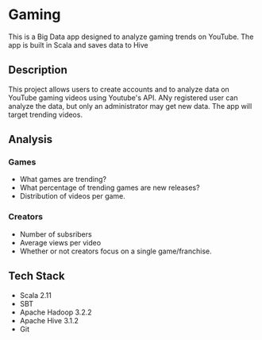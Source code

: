 # Gaming

This is a Big Data app designed to analyze gaming trends on YouTube. The app is built in Scala and saves data to Hive

## Description
This project allows users to create accounts and to analyze data on YouTube gaming videos using Youtube's API. ANy registered user can analyze the data, but only an administrator may get new data. The app will target trending videos.

## Analysis

### Games
- What games are trending?
- What percentage of trending games are new releases?
- Distribution of videos per game.

### Creators
- Number of subsribers
- Average views per video
- Whether or not creators focus on a single game/franchise.

## Tech Stack
- Scala 2.11
- SBT
- Apache Hadoop 3.2.2
- Apache Hive 3.1.2
- Git
